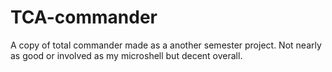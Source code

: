 # TCA-commander
A copy of total commander made as a another semester project. Not nearly as good or involved as my microshell but decent overall. 
